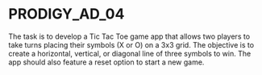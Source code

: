 # PRODIGY_AD_04
The task is to develop a Tic Tac Toe game app that allows two players to take turns placing their symbols (X or O) on a 3x3 grid. The objective is to create a horizontal, vertical, or diagonal line of three symbols to win. The app should also feature a reset option to start a new game.
